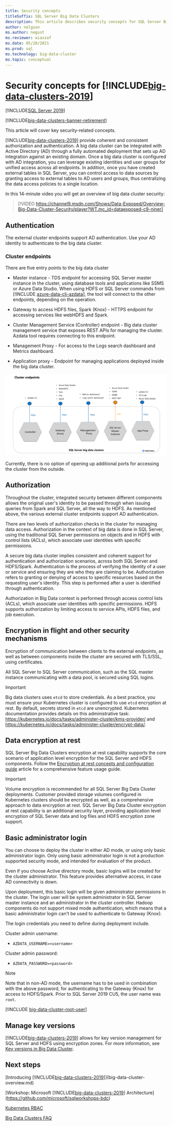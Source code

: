 ```yaml
---
title: Security concepts
titleSuffix: SQL Server Big Data Clusters
description: This article describes security concepts for SQL Server Big Data Clusters. This content includes describing the cluster endpoints and cluster authentication.
author: nelgson
ms.author: negust
ms.reviewer: wiassaf
ms.date: 05/20/2021
ms.prod: sql
ms.technology: big-data-cluster
ms.topic: conceptual
---
```


# Security concepts for [!INCLUDE[big-data-clusters-2019](../includes/ssbigdataclusters-ss-nover.md)]

[!INCLUDE[SQL Server 2019](../includes/applies-to-version/sqlserver2019.md)]

[!INCLUDE[big-data-clusters-banner-retirement](../includes/bdc-banner-retirement.md)]

This article will cover key security-related concepts. 

[!INCLUDE[big-data-clusters-2019](../includes/ssbigdataclusters-ss-nover.md)] provide coherent and consistent authorization and authentication. A big data cluster can be integrated with Active Directory (AD) through a fully automated deployment that sets up AD integration against an existing domain. Once a big data cluster is configured with AD integration, you can leverage existing identities and user groups for unified access across all endpoints. In addition, once you have created external tables in SQL Server, you can control access to data sources by granting access to external tables to AD users and groups, thus centralizing the data access policies to a single location.

In this 14-minute video you will get an overview of big data cluster security:

> [!VIDEO https://channel9.msdn.com/Shows/Data-Exposed/Overview-Big-Data-Cluster-Security/player?WT.mc_id=dataexposed-c9-niner]


## Authentication

The external cluster endpoints support AD authentication. Use your AD identity to authenticate to the big data cluster.

### Cluster endpoints

There are five entry points to the big data cluster

* Master instance - TDS endpoint for accessing SQL Server master instance in the cluster, using database tools and applications like SSMS or Azure Data Studio. When using HDFS or SQL Server commands from [!INCLUDE [azure-data-cli-azdata](../includes/azure-data-cli-azdata.md)], the tool will connect to the other endpoints, depending on the operation.

* Gateway to access HDFS files, Spark (Knox) - HTTPS endpoint for accessing services like webHDFS and Spark.

* Cluster Management Service (Controller) endpoint - Big data cluster  management service that exposes REST APIs for managing the cluster. Azdata tool requires connecting to this endpoint.

* Management Proxy - For access to the Logs search dashboard and Metrics dashboard.

* Application proxy - Endpoint for managing applications deployed inside the big data cluster.

![Cluster endpoints](media/concept-security/cluster_endpoints.png)

Currently, there is no option of opening up additional ports for accessing the cluster from the outside.

## Authorization

Throughout the cluster, integrated security between different components allows the original user's identity to be passed through when issuing queries from Spark and SQL Server, all the way to HDFS. As mentioned above, the various external cluster endpoints support AD authentication.

There are two levels of authorization checks in the cluster for managing data access. Authorization in the context of big data is done in SQL Server, using the traditional SQL Server permissions on objects and in HDFS with control lists (ACLs), which associate user identities with specific permissions.

A secure big data cluster implies consistent and coherent support for authentication and authorization scenarios, across both SQL Server and HDFS/Spark. Authentication is the process of verifying the identity of a user or service and ensuring they are who they are claiming to be. Authorization refers to granting or denying of access to specific resources based on the requesting user's identity. This step is performed after a user is identified through authentication.

Authorization in Big Data context is performed through access control lists (ACLs), which associate user identities with specific permissions. HDFS supports authorization by limiting access to service APIs, HDFS files, and job execution.

## Encryption in flight and other security mechanisms

Encryption of communication between clients to the external endpoints, as well as between components inside the cluster are secured with TLS/SSL, using certificates.

All SQL Server to SQL Server communication, such as the SQL master instance communicating with a data pool, is secured using SQL logins.

> [!IMPORTANT]
>  Big data clusters uses `etcd` to store credentials. As a best practice, you must ensure your Kubernetes cluster is configured to use `etcd` encryption at rest. By default, secrets stored in `etcd` are unencrypted. Kubernetes documentation provides details on this administrative task: https://kubernetes.io/docs/tasks/administer-cluster/kms-provider/ and 
https://kubernetes.io/docs/tasks/administer-cluster/encrypt-data/.

## Data encryption at rest

SQL Server Big Data Clusters encryption at rest capability supports the core scenario of application level encryption for the SQL Server and HDFS components. Follow the [Encryption at rest concepts and configuration guide](encryption-at-rest-concepts-and-configuration.md) article for a comprehensive feature usage guide.

> [!IMPORTANT]
> Volume encryption is recommended for all SQL Server Big Data Cluster deployments. Customer provided storage volumes configured in Kubernetes clusters should be encrypted as well, as a comprehensive approach to data encryption at rest. SQL Server Big Data Cluster encryption at rest capability is an additional security layer, providing application level encryption of SQL Server data and log files and HDFS encryption zone support.


## Basic administrator login

You can choose to deploy the cluster in either AD mode, or using only basic administrator login. Only using basic administrator login is not a production supported security mode, and intended for evaluation of the product.

Even if you choose Active directory mode, basic logins will be created for the cluster administrator. This feature provides alternative access, in case AD connectivity is down.

Upon deployment, this basic login will be given administrator permissions in the cluster. The login user will be system administrator in SQL Server master instance and an administrator in the cluster controller.
Hadoop components do not support mixed mode authentication, which means that a basic administrator login can't be used to authenticate to Gateway (Knox).

The login credentials you need to define during deployment include.

Cluster admin username:

 + `AZDATA_USERNAME=<username>`

Cluster admin password:  
 + `AZDATA_PASSWORD=<password>`

> [!NOTE]
> Note that in non-AD mode, the username has to be used in combination with the above password, for authenticating to the Gateway (Knox) for access to HDFS/Spark. Prior to SQL Server 2019 CU5, the user name was `root`.
> 
> [!INCLUDE [big-data-cluster-root-user](../includes/big-data-cluster-root-user.md)]

## Manage key versions

[!INCLUDE[big-data-clusters-2019](../includes/ssbigdataclusters-ver15.md)] allows for key version management for SQL Server and HDFS using encryption zones. For more information, see [Key versions in Big Data Cluster](big-data-cluster-key-versions.md).

## Next steps

[Introducing [!INCLUDE[big-data-clusters-2019](../includes/ssbigdataclusters-ver15.md)]](big-data-cluster-overview.md)

[Workshop: Microsoft [!INCLUDE[big-data-clusters-2019](../includes/ssbigdataclusters-ss-nover.md)] Architecture](https://github.com/microsoft/sqlworkshops-bdc)

[Kubernetes RBAC](kubernetes-rbac.md)  

[Big Data Clusters FAQ](big-data-cluster-faq.yml)  